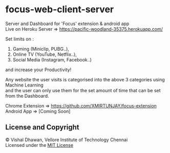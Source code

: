 # focus-web-client-server
Server and Dashboard for 'Focus' extension &amp; android app<br/>
Live on Heroku Server => https://pacific-woodland-35375.herokuapp.com/<br/>

Set limits on : <br/>
1) Gaming (Miniclip, PUBG..),<br/>
2) Online TV (YouTube, Netflix..),<br/>
3) Social Media (Instagram, Facebook..)<br/>

and increase your Productivity! <br/>

Any website the user visits is categorised into the above 3 categories using Machine Learning<br/>
and the user can only use them for the set amount of time that can be set from the Dashboard. <br/>

Chrome Extension => https://github.com/XMIRTUNJAY/focus-extension <br/>
Android App => [Coming Soon]

## License and Copyright
© Vishal Dhawan, Vellore Institute of Technology Chennai<br/>
Licensed under the [MIT License](LICENSE)
